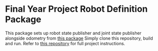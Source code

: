 # Final Year Project Robot Definition Package
This package sets up robot state publisher and joint state publisher alongside odometry from [this package](https://github.com/MAPIRlab/rf2o_laser_odometry)
Simply clone this repository, build and run. Refer to [this repository](https://github.com/MAPIRlab/rf2o_laser_odometry) for full project instructions.
